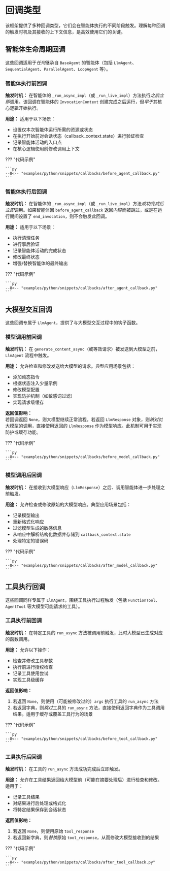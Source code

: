 # 回调类型

该框架提供了多种回调类型，它们会在智能体执行的不同阶段触发。理解每种回调的触发时机及其接收的上下文信息，是高效使用它们的关键。

## 智能体生命周期回调

这些回调适用于*任何*继承自 `BaseAgent` 的智能体（包括 `LlmAgent`、`SequentialAgent`、`ParallelAgent`、`LoopAgent` 等）。

### 智能体执行前回调

**触发时机：** 在智能体的 `_run_async_impl`（或 `_run_live_impl`）方法执行*之前立即*调用。该回调在智能体的 `InvocationContext` 创建完成之后运行，但*早于*其核心逻辑开始执行。

**用途：** 适用于以下场景：
- 设置仅本次智能体运行所需的资源或状态
- 在执行开始前对会话状态（callback_context.state）进行验证检查
- 记录智能体活动的入口点
- 在核心逻辑使用前修改调用上下文

??? "代码示例"

    ```py
    --8<-- "examples/python/snippets/callbacks/before_agent_callback.py"
    ```

### 智能体执行后回调

**触发时机：** 在智能体的 `_run_async_impl`（或 `_run_live_impl`）方法*成功完成后立即*调用。如果智能体因 `before_agent_callback` 返回内容而被跳过，或是在运行期间设置了 `end_invocation`，则不会触发此回调。

**用途：** 适用于以下场景：
- 执行清理任务
- 进行事后验证
- 记录智能体活动的完成状态
- 修改最终状态
- 增强/替换智能体的最终输出

??? "代码示例"

    ```py
    --8<-- "examples/python/snippets/callbacks/after_agent_callback.py"
    ```

## 大模型交互回调

这些回调专属于 `LlmAgent`，提供了与大模型交互过程中的钩子函数。

### 模型调用前回调

**触发时机：** 在 `generate_content_async`（或等效请求）被发送到大模型之前，`LlmAgent` 流程中触发。

**用途：** 允许检查和修改发送给大模型的请求。典型应用场景包括：
- 添加动态指令
- 根据状态注入少量示例
- 修改模型配置
- 实现防护机制（如敏感词过滤）
- 实现请求级缓存

**返回值影响：**  
若回调返回 `None`，则大模型继续正常流程。若返回 `LlmResponse` 对象，则*跳过*对大模型的调用，直接使用返回的 `LlmResponse` 作为模型响应。此机制可用于实现防护或缓存功能。

??? "代码示例"

    ```py
    --8<-- "examples/python/snippets/callbacks/before_model_callback.py"
    ```

### 模型调用后回调

**触发时机：** 在接收到大模型响应（`LlmResponse`）之后、调用智能体进一步处理之前触发。

**用途：** 允许检查或修改原始的大模型响应。典型应用场景包括：
- 记录模型输出
- 重新格式化响应
- 过滤模型生成的敏感信息
- 从响应中解析结构化数据并存储到 `callback_context.state`
- 处理特定的错误码

??? "代码示例"

    ```py
    --8<-- "examples/python/snippets/callbacks/after_model_callback.py"
    ```

## 工具执行回调

这些回调同样专属于 `LlmAgent`，围绕工具执行过程触发（包括 `FunctionTool`、`AgentTool` 等大模型可能请求的工具）。

### 工具执行前回调

**触发时机：** 在特定工具的 `run_async` 方法被调用前触发，此时大模型已生成对应的函数调用。

**用途：** 允许以下操作：
- 检查并修改工具参数
- 执行前进行授权检查
- 记录工具使用尝试
- 实现工具级缓存

**返回值影响：**
1. 若返回 `None`，则使用（可能被修改过的）`args` 执行工具的 `run_async` 方法  
2. 若返回字典，则*跳过*工具的 `run_async` 方法，直接使用返回字典作为工具调用结果。适用于缓存或覆盖工具行为的场景  

??? "代码示例"

    ```py
    --8<-- "examples/python/snippets/callbacks/before_tool_callback.py"
    ```

### 工具执行后回调

**触发时机：** 在工具的 `run_async` 方法成功完成后立即触发。

**用途：** 允许在工具结果返回给大模型前（可能在摘要处理后）进行检查和修改。适用于：
- 记录工具结果
- 对结果进行后处理或格式化
- 将特定结果保存到会话状态

**返回值影响：**
1. 若返回 `None`，则使用原始 `tool_response`  
2. 若返回新字典，则*替换*原始 `tool_response`，从而修改大模型接收到的结果  

??? "代码示例"

    ```py
    --8<-- "examples/python/snippets/callbacks/after_tool_callback.py"
    ```